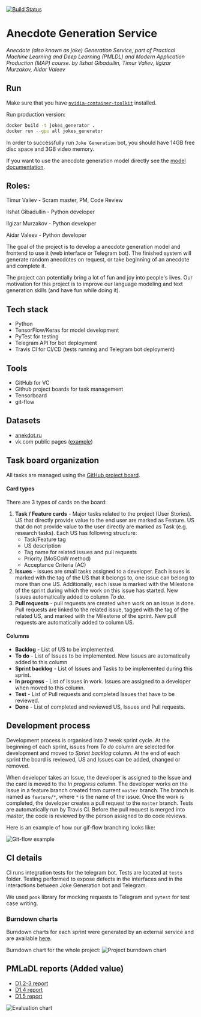 [![Build Status](https://travis-ci.com/Nitrogen13/joke-generation-service.svg?branch=master)](https://travis-ci.com/Nitrogen13/joke-generation-service)

# Anecdote Generation Service
*Anecdote (also known as joke) Generation Service, part of Practical Machine Learning and Deep Learning (PMLDL)
and Modern Application Production (MAP) course.*
*by Ilshat Gibadullin, Timur Valiev, Ilgizar Murzakov, Aidar Valeev*

## Run
Make sure that you have [`nvidia-container-toolkit`](https://github.com/NVIDIA/nvidia-docker)  installed.

Run production version:
```bash
docker build -t jokes_generator . 
docker run --gpu all jokes_generator 
```

In order to successfully run `Joke Generation` bot, you should have 14GB free disc space and 3GB video memory.

If you want to use the anecdote generation model directly see the [model documentation](ruGPT2/README.md).


## Roles:
Timur Valiev - Scram master, PM, Code Review

Ilshat Gibadullin - Python developer

Ilgizar Murzakov - Python developer

Aidar Valeev - Python developer

The goal of the project is to develop a anecdote generation model and frontend to use it 
(web interface or Telegram bot). The finished system will generate random anecdotes on request, 
or take beginning of an anecdote and complete it.

The project can potentially bring a lot of fun and joy into people's lives. 
Our motivation for this project is to improve our language modeling and text generation skills 
(and have fun while doing it).   


## Tech stack
* Python 
* TensorFlow/Keras for model development
* PyTest for testing
* Telegram API for bot deployment
* Travis CI for CI/CD (tests running and Telegram bot deployment)

## Tools
* GitHub for VC
* Github project boards for task management
* Tensorboard
* git-flow

## Datasets
* [anekdot.ru](https://www.anekdot.ru/)
* vk.com public pages ([example](https://vk.com/jumoreski))

## Task board organization
All tasks are managed using the [GitHub project board](https://github.com/Nitrogen13/joke-generation-service/projects/2).

#### Card types
There are 3 types of cards on the board:
1. **Task / Feature cards** - Major tasks related to the project (User Stories). US that directly 
provide value to the end user are marked as Feature. US that do not provide value to the user directly are marked 
as Task (e.g. research tasks). Each US has following structure:
    * Task/Feature tag
    * US description
    * Tag name for related issues and pull requests
    * Priority (MoSCoW method)
    * Acceptance Criteria (AC)
1. **Issues** - issues are small tasks assigned to a developer. Each issues is marked with the tag of the US that it 
belongs to, one issue can belong to more than one US. Additionally, each issue is marked with the Milestone of the
sprint during which the work on this issue has started. New Issues automatically added to column *To do*.
1. **Pull requests** - pull requests are created when work on an issue is done. Pull requests are linked to the related 
issue, tagged with the tag of the related US, and marked with the Milestone of the sprint. New pull requests are 
automatically added to column US.

#### Columns 
* **Backlog** - List of US to be implemented.
* **To do** - List of Issues to be implemented. New Issues are automatically added to this column 
* **Sprint backlog** - List of Issues and Tasks to be implemented during this sprint.
* **In progress** - List of Issues in work. Issues are assigned to a developer when moved to this column.
* **Test** - List of Pull requests and completed Issues that have to be reviewed.
* **Done** - List of completed and reviewed US, Issues and Pull requests.

## Development process
Development process is organised into 2 week sprint cycle. At the beginning of each sprint, issues from *To do* column
are selected for development and moved to *Sprint backlog* column. At the end of each sprint the board is reviewed, 
US and Issues can be added, changed or removed.

When developer takes an Issue, the developer is assigned to the Issue and the card is moved to the *In progress* column.
The developer works on the Issue in a feature branch created from current `master` branch. The branch is named as 
`feature/*`, where `*` is the name of the issue. 
Once the work is completed, the developer creates a pull request to the `master` branch. Tests are automatically run 
by Travis CI. Before the pull request is merged into master, the code is reviewed by the person assigned to do code 
reviews.

Here is an example of how our gif-flow branching looks like:

![Git-flow example](https://sun9-54.userapi.com/c855424/v855424377/239981/L71RgGtdccY.jpg)


## CI details
Cl runs integration tests for the telegram bot. Tests are located at `tests`
folder. Testing performed to expose defects in the interfaces and in the
interactions between Joke Generation bot and Telegram.

We used `pook` library for mocking requests to Telegram and `pytest` for
test case writing. 

### Burndown charts  
Burndown charts for each sprint were generated by an external service and are available 
[here](http://radekstepan.com/burnchart/#!/Nitrogen13/joke-generation-service).

Burndown chart for the whole project:
![Project burndown chart](https://sun9-42.userapi.com/c855424/v855424447/22f1d7/XCMd3UnLb8U.jpg)


## PMLaDL reports (Added value)
* [D1.2-3 report](https://docs.google.com/document/d/1glTFTSRTlGs8IzuBljlIg9i5bvsGj1IOCFR_f2FSK1I/edit?usp=sharing)
* [D1.4 report](https://docs.google.com/document/d/1gU_4gnmQ1Fy-h28csdIIT_OutgjfCzKi_W-iu5qKVKs/edit?usp=sharing)
* [D1.5 report](https://docs.google.com/document/d/1KE6sYw9aejK9bPQYOA9aoucadcvU0rqfimxdLf6Zts0/edit?usp=sharing)

![Evaluation chart](https://docs.google.com/spreadsheets/d/e/2PACX-1vSHDLY6gFINy8nBgLJb81mLj9IkczivmAyML4zdw_dxAN6vNRxIOuSpkBkKgUA4ixQG_P8MFCwEXwbY/pubchart?oid=1788999918&amp;format=image)

